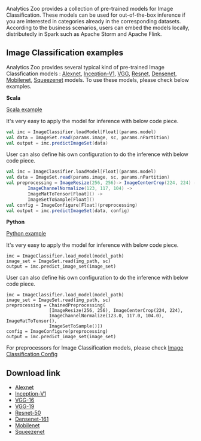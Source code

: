 Analytics Zoo provides a collection of pre-trained models for Image Classification. These models can be used for out-of-the-box inference if you are interested in categories already in the corresponding datasets. According to the business scenarios, users can embed the models locally, distributedly in Spark such as Apache Storm and Apache Flink.

## Image Classification examples

Analytics Zoo provides several typical kind of pre-trained Image Classfication models : [Alexnet](http://papers.nips.cc/paper/4824-imagenet-classification-with-deep-convolutional-neural-networksese), [Inception-V1](https://arxiv.org/abs/1409.4842), [VGG](https://arxiv.org/abs/1409.1556), [Resnet](https://arxiv.org/abs/1512.03385), [Densenet](https://arxiv.org/abs/1608.06993), [Mobilenet](https://arxiv.org/abs/1704.04861), [Squeezenet](https://arxiv.org/abs/1602.07360) models. To use these models, please check below examples.


**Scala**


[Scala example](https://github.com/intel-analytics/analytics-zoo/tree/master/zoo/src/main/scala/com/intel/analytics/zoo/examples/imageclassification)

It's very easy to apply the model for inference with below code piece.

```scala
val imc = ImageClassifier.loadModel[Float](params.model)
val data = ImageSet.read(params.image, sc, params.nPartition)
val output = imc.predictImageSet(data)
```

User can also define his own configuration to do the inference with below code piece.

```scala
val imc = ImageClassifier.loadModel[Float](params.model)
val data = ImageSet.read(params.image, sc, params.nPartition)
val preprocessing = ImageResize(256, 256)-> ImageCenterCrop(224, 224) ->
        ImageChannelNormalize(123, 117, 104) ->
        ImageMatToTensor[Float]() ->
        ImageSetToSample[Float]()
val config = ImageConfigure[Float](preprocessing)        
val output = imc.predictImageSet(data, config)
```

**Python**

[Python example](https://github.com/intel-analytics/analytics-zoo/tree/master/pyzoo/zoo/examples/imageclassification)

It's very easy to apply the model for inference with below code piece.
```
imc = ImageClassifier.load_model(model_path)
image_set = ImageSet.read(img_path, sc)
output = imc.predict_image_set(image_set)
```

User can also define his own configuration to do the inference with below code piece.
```
imc = ImageClassifier.load_model(model_path)
image_set = ImageSet.read(img_path, sc)
preprocessing = ChainedPreprocessing(
                [ImageResize(256, 256), ImageCenterCrop(224, 224),
                ImageChannelNormalize(123.0, 117.0, 104.0), ImageMatToTensor(),
                ImageSetToSample()])
config = ImageConfigure(preprocessing) 
output = imc.predict_image_set(image_set)
```

For preprocessors for Image Classification models, please check [Image Classification Config](https://github.com/intel-analytics/zoo/blob/master/zoo/src/main/scala/com/intel/analytics/zoo/models/image/imageclassification/ImageClassificationConfig.scala)

## Download link

* [Alexnet](https://s3-ap-southeast-1.amazonaws.com/analytics-zoo-models/imageclassification/imagenet/analytics-zoo_alexnet_imagenet_0.1.0.model)
* [Inception-V1](https://s3-ap-southeast-1.amazonaws.com/analytics-zoo-models/imageclassification/imagenet/analytics-zoo_inception-v1_imagenet_0.1.0.model)
* [VGG-16](https://s3-ap-southeast-1.amazonaws.com/analytics-zoo-models/imageclassification/imagenet/analytics-zoo_vgg-16_imagenet_0.1.0.model)
* [VGG-19](https://s3-ap-southeast-1.amazonaws.com/analytics-zoo-models/imageclassification/imagenet/analytics-zoo_vgg-19_imagenet_0.1.0.model)
* [Resnet-50](https://s3-ap-southeast-1.amazonaws.com/analytics-zoo-models/imageclassification/imagenet/analytics-zoo_resnet-50_imagenet_0.1.0.model)
* [Densenet-161](https://s3-ap-southeast-1.amazonaws.com/analytics-zoo-models/imageclassification/imagenet/analytics-zoo_densenet-161_imagenet_0.1.0.model)
* [Mobilenet](https://s3-ap-southeast-1.amazonaws.com/analytics-zoo-models/imageclassification/imagenet/analytics-zoo_mobilenet_imagenet_0.1.0.model)
* [Squeezenet](https://s3-ap-southeast-1.amazonaws.com/analytics-zoo-models/imageclassification/imagenet/analytics-zoo_squeezenet_imagenet_0.1.0.model)

